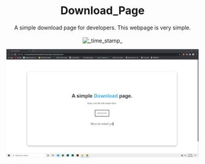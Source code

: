 <div align="center">
<h1>Download_Page</h1>
 A simple download page for developers. This webpage is very simple.<br><br>
   <!-- Status -->
    <img src="https://img.shields.io/badge/Status-Stable-green.svg?longCache=true&style=flat-square"
      alt="_time_stamp_" />
 <br>
</div>

![alt text](https://github.com/AhsanParadise/Download_Page/blob/master/ScreenShot.jpg?raw=true)

